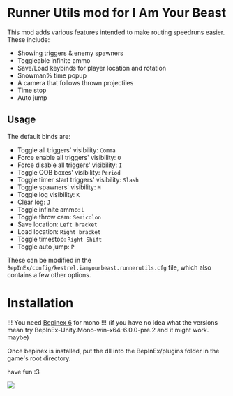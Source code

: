 # Runner Utils mod for I Am Your Beast

This mod adds various features intended to make routing speedruns easier. These include:

- Showing triggers & enemy spawners
- Toggleable infinite ammo
- Save/Load keybinds for player location and rotation
- Snowman% time popup
- A camera that follows thrown projectiles
- Time stop
- Auto jump

## Usage

The default binds are:

- Toggle all triggers' visibility: `Comma`
- Force enable all triggers' visibility: `O`
- Force disable all triggers' visibility: `I`
- Toggle OOB boxes' visibility: `Period`
- Toggle timer start triggers' visibility: `Slash`
- Toggle spawners' visibility: `M`
- Toggle log visibility: `K`
- Clear log: `J`
- Toggle infinite ammo: `L`
- Toggle throw cam: `Semicolon`
- Save location: `Left bracket`
- Load location: `Right bracket`
- Toggle timestop: `Right Shift`
- Toggle auto jump: `P`

These can be modified in the `BepInEx/config/kestrel.iamyourbeast.runnerutils.cfg` file, which also contains a few other options.

# Installation

!!! You need [Bepinex 6](https://github.com/BepInEx/BepInEx/releases/tag/v6.0.0-pre.2) for mono !!!
(if you have no idea what the versions mean try BepInEx-Unity.Mono-win-x64-6.0.0-pre.2 and it might work. maybe)

Once bepinex is installed, put the dll into the BepInEx/plugins folder in the game's root directory.

have fun :3

![](https://files.catbox.moe/fu6dqo.png)
